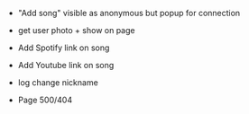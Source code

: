   - "Add song" visible as anonymous but popup for connection
  - get user photo + show on page
  - Add Spotify link on song
  - Add Youtube link on song
  
  - log change nickname
  - Page 500/404

